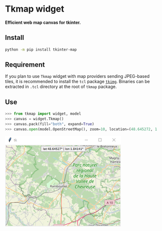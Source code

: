 # Tkmap widget

**Efficient web map canvas for tkinter.**

## Install

```bash
python -m pip install tkinter-map
```

## Requirement

If you plan to use `Tkmap` widget with map providers sending JPEG-based tiles,
it is recommended to install the `tcl` package
[`tkimg`](https://sourceforge.net/projects/tkimg/). Binaries can be extracted in `.tcl` directory at the root of `tkmap` package.

## Use

```python
>>> from tkmap import widget, model
>>> canvas = widget.Tkmap()
>>> canvas.pack(fill="both", expand=True)
>>> canvas.open(model.OpenStreetMap(), zoom=10, location=(48.645272, 1.841411))
```

![Tkmap widget](/widget.png)
